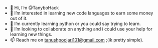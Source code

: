 - 👋 Hi, I’m @TanyboHack
- 👀 I’m interested in learning new code languages to earn some money out of it.
- 🌱 I’m currently learning python or you could say trying to learn.
- 💞️ I’m looking to collaborate on anything and i could use your help for learning new things.
- 📫 Reach me on tanushpoojari101@gmail.com  ;(ik pretty simple). 

<!---
TanyboHack/TanyboHack is a ✨ special ✨ repository because its `README.md` (this file) appears on your GitHub profile.
You can click the Preview link to take a look at your changes.
--->
